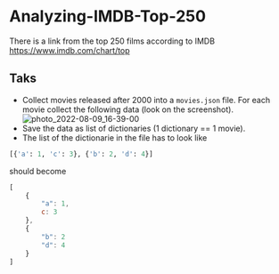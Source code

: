 # Analyzing-IMDB-Top-250


There is a link from the top 250 films according to IMDB https://www.imdb.com/chart/top

## Taks
- Collect movies released after 2000 into a `movies.json` file. For each movie collect the following data (look on the screenshot).
![photo_2022-08-09_16-39-00](https://user-images.githubusercontent.com/56909624/183663607-857ce17d-1646-478c-8c8e-7af486a7e94e.jpg)
- Save the data as list of dictionaries (1 dictionary == 1 movie).
- The list of the dictionarie in the file has to look like
```python
[{'a': 1, 'c': 3}, {'b': 2, 'd': 4}]
```
should become
```javascript
[
    {
        "a": 1,
        c: 3
    },
    {
        "b": 2
        "d": 4
    }
]
```

